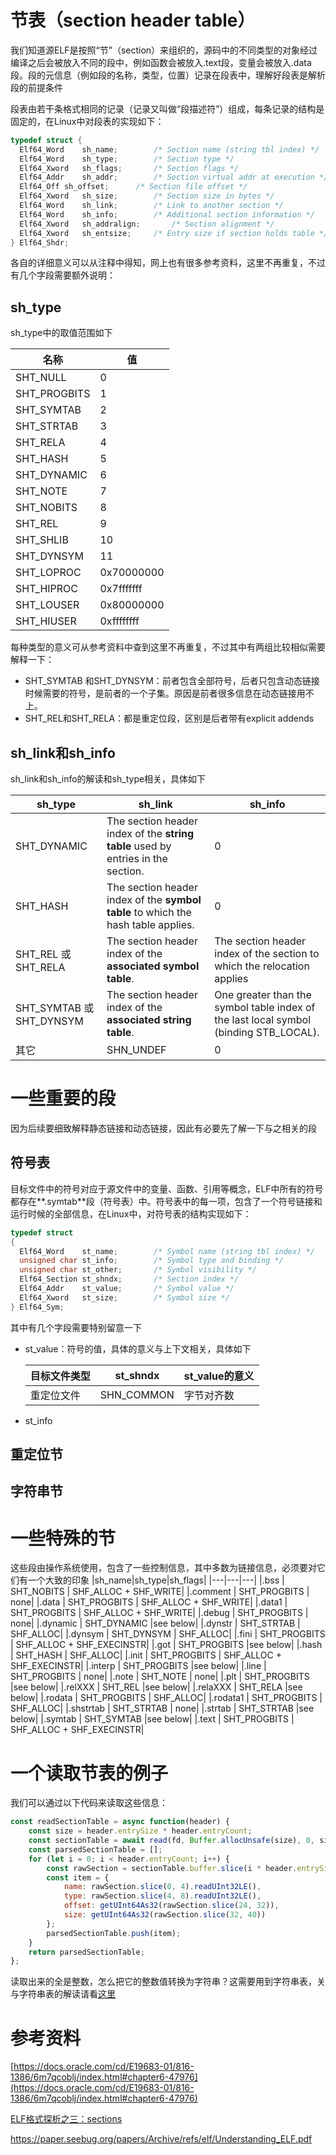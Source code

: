 


# 节表（section header table）
我们知道源ELF是按照“节”（section）来组织的，源码中的不同类型的对象经过编译之后会被放入不同的段中，例如函数会被放入.text段，变量会被放入.data段。段的元信息（例如段的名称，类型，位置）记录在段表中，理解好段表是解析段的前提条件

 

段表由若干条格式相同的记录（记录又叫做“段描述符”）组成，每条记录的结构是固定的，在Linux中对段表的实现如下：

``` C
typedef struct {
  Elf64_Word	sh_name;		/* Section name (string tbl index) */
  Elf64_Word	sh_type;		/* Section type */
  Elf64_Xword	sh_flags;		/* Section flags */
  Elf64_Addr	sh_addr;		/* Section virtual addr at execution */
  Elf64_Off	sh_offset;		/* Section file offset */
  Elf64_Xword	sh_size;		/* Section size in bytes */
  Elf64_Word	sh_link;		/* Link to another section */
  Elf64_Word	sh_info;		/* Additional section information */
  Elf64_Xword	sh_addralign;		/* Section alignment */
  Elf64_Xword	sh_entsize;		/* Entry size if section holds table */
} Elf64_Shdr;
```

各自的详细意义可以从注释中得知，网上也有很多参考资料，这里不再重复，不过有几个字段需要额外说明：

## sh_type

sh_type中的取值范围如下

| 名称         | 值   |
| ------------ | ---- |
|SHT_NULL|0|
|SHT_PROGBITS|1|
|SHT_SYMTAB|2|
|SHT_STRTAB|3|
|SHT_RELA|4|
|SHT_HASH|5|
|SHT_DYNAMIC|6|
|SHT_NOTE|7|
|SHT_NOBITS|8|
|SHT_REL|9|
|SHT_SHLIB|10|
|SHT_DYNSYM|11|
|SHT_LOPROC|0x70000000|
|SHT_HIPROC|0x7fffffff|
|SHT_LOUSER|0x80000000|
|SHT_HIUSER|0xffffffff|

每种类型的意义可从参考资料中查到这里不再重复，不过其中有两组比较相似需要解释一下：

* SHT_SYMTAB 和SHT_DYNSYM：前者包含全部符号，后者只包含动态链接时候需要的符号，是前者的一个子集。原因是前者很多信息在动态链接用不上。
* SHT_REL和SHT_RELA：都是重定位段，区别是后者带有explicit addends

## sh_link和sh_info

sh_link和sh_info的解读和sh_type相关，具体如下

| sh_type                  | sh_link                                                      | sh_info                                                      |
| ------------------------ | ------------------------------------------------------------ | ------------------------------------------------------------ |
| SHT_DYNAMIC              | The section header index of the **string table** used by entries in the section. | 0                                                            |
| SHT_HASH                 | The section header index of the **symbol table** to which the hash table applies. | 0                                                            |
| SHT_REL 或SHT_RELA       | The section header index of the **associated symbol table**. | The section header index of the section to which the relocation applies |
| SHT_SYMTAB 或 SHT_DYNSYM | The section header index of the **associated string table**. | One greater than the symbol table index of the last local symbol (binding STB_LOCAL). |
| 其它                     | SHN_UNDEF                                                    | 0                                                            |



# 一些重要的段

因为后续要细致解释静态链接和动态链接，因此有必要先了解一下与之相关的段



## 符号表

目标文件中的符号对应于源文件中的变量、函数、引用等概念，ELF中所有的符号都存在**.symtab**段（符号表）中。符号表中的每一项，包含了一个符号链接和运行时候的全部信息，在Linux中，对符号表的结构实现如下：

```c
typedef struct
{
  Elf64_Word	st_name;		/* Symbol name (string tbl index) */
  unsigned char	st_info;		/* Symbol type and binding */
  unsigned char st_other;		/* Symbol visibility */
  Elf64_Section	st_shndx;		/* Section index */
  Elf64_Addr	st_value;		/* Symbol value */
  Elf64_Xword	st_size;		/* Symbol size */
} Elf64_Sym;
```

其中有几个字段需要特别留意一下

* st_value：符号的值，具体的意义与上下文相关，具体如下

  | 目标文件类型 | st_shndx   | st_value的意义 |
  | ------------ | ---------- | -------------- |
  | 重定位文件   | SHN_COMMON | 字节对齐数     |

  

* st_info



## 重定位节

## 字符串节



# 一些特殊的节

这些段由操作系统使用，包含了一些控制信息，其中多数为链接信息，必须要对它们有一个大致的印象
|sh_name|sh_type|sh_flags|
|---|---|---|
|.bss | SHT_NOBITS | SHF_ALLOC + SHF_WRITE|
|.comment | SHT_PROGBITS | none|
|.data | SHT_PROGBITS | SHF_ALLOC + SHF_WRITE|
|.data1 | SHT_PROGBITS | SHF_ALLOC + SHF_WRITE|
|.debug | SHT_PROGBITS | none|
|.dynamic | SHT_DYNAMIC |see below|
|.dynstr | SHT_STRTAB | SHF_ALLOC|
|.dynsym | SHT_DYNSYM | SHF_ALLOC|
|.fini | SHT_PROGBITS | SHF_ALLOC + SHF_EXECINSTR|
|.got | SHT_PROGBITS |see below|
|.hash | SHT_HASH | SHF_ALLOC|
|.init | SHT_PROGBITS | SHF_ALLOC + SHF_EXECINSTR|
|.interp | SHT_PROGBITS |see below|
|.line | SHT_PROGBITS | none|
|.note | SHT_NOTE | none|
|.plt | SHT_PROGBITS |see below|
|.relXXX | SHT_REL |see below|
|.relaXXX | SHT_RELA |see below|
|.rodata | SHT_PROGBITS | SHF_ALLOC|
|.rodata1 | SHT_PROGBITS | SHF_ALLOC|
|.shstrtab | SHT_STRTAB | none|
|.strtab | SHT_STRTAB |see below|
|.symtab | SHT_SYMTAB |see below|
|.text | SHT_PROGBITS | SHF_ALLOC + SHF_EXECINSTR|

# 一个读取节表的例子

我们可以通过以下代码来读取这些信息：
```JAVASCRIPT
const readSectionTable = async function(header) {
	const size = header.entrySize * header.entryCount;
	const sectionTable = await read(fd, Buffer.allocUnsafe(size), 0, size, header.sectionHeaderOffset);
	const parsedSectionTable = [];
	for (let i = 0; i < header.entryCount; i++) {
		const rawSection = sectionTable.buffer.slice(i * header.entrySize, (i + 1) * header.entrySize);
		const item = {
			name: rawSection.slice(0, 4).readUInt32LE(),
			type: rawSection.slice(4, 8).readUInt32LE(),
			offset: getUInt64As32(rawSection.slice(24, 32)),
			size: getUInt64As32(rawSection.slice(32, 40))
		};
		parsedSectionTable.push(item);
	}
	return parsedSectionTable;
};
```
读取出来的全是整数，怎么把它的整数值转换为字符串？这需要用到字符串表，关与字符串表的解读请看[这里](./elf_string_table.md)





# 参考资料

[https://docs.oracle.com/cd/E19683-01/816-1386/6m7qcoblj/index.html#chapter6-47976](https://docs.oracle.com/cd/E19683-01/816-1386/6m7qcoblj/index.html#chapter6-47976)

[ELF格式探析之三：sections](https://segmentfault.com/a/1190000016834180)

https://paper.seebug.org/papers/Archive/refs/elf/Understanding_ELF.pdf

